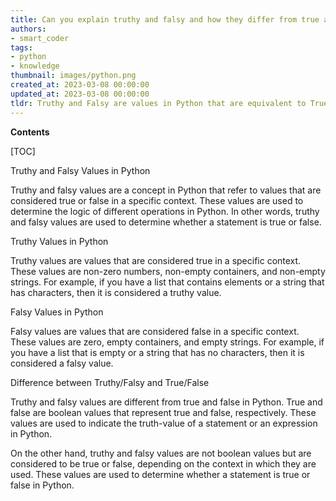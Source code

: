```yaml
---
title: Can you explain truthy and falsy and how they differ from true and false?
authors:
- smart_coder
tags:
- python
- knowledge
thumbnail: images/python.png
created_at: 2023-03-08 00:00:00
updated_at: 2023-03-08 00:00:00
tldr: Truthy and Falsy are values in Python that are equivalent to True and False, respectively, but with some exceptions where non-boolean values can also be considered true or false.
---
```


**Contents**

[TOC]

Truthy and Falsy Values in Python

Truthy and falsy values are a concept in Python that refer to values that are considered true or false in a specific context. These values are used to determine the logic of different operations in Python. In other words, truthy and falsy values are used to determine whether a statement is true or false.

Truthy Values in Python

Truthy values are values that are considered true in a specific context. These values are non-zero numbers, non-empty containers, and non-empty strings. For example, if you have a list that contains elements or a string that has characters, then it is considered a truthy value.

Falsy Values in Python

Falsy values are values that are considered false in a specific context. These values are zero, empty containers, and empty strings. For example, if you have a list that is empty or a string that has no characters, then it is considered a falsy value.

Difference between Truthy/Falsy and True/False

Truthy and falsy values are different from true and false in Python. True and false are boolean values that represent true and false, respectively. These values are used to indicate the truth-value of a statement or an expression in Python.

On the other hand, truthy and falsy values are not boolean values but are considered to be true or false, depending on the context in which they are used. These values are used to determine whether a statement is true or false in Python.
